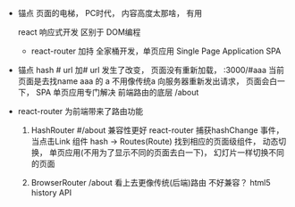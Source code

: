- 锚点
    页面的电梯， PC时代， 内容高度太那啥， 有用

    react 响应式开发 区别于 DOM编程
    + react-router 加持 全家桶开发，单页应用 Single Page Application SPA

- 锚点 hash # url 加#
url 发生了改变， 页面没有重新加载， 
    :3000/#aaa 当前页面是去找name aaa 的 a
    不用像传统a 向服务器重新发出请求， 页面会白一下， SPA 单页应用专门解决 前端路由的底层
    /about

- react-router 为前端带来了路由功能
    1. HashRouter    #/about 兼容性更好
        react-router 捕获hashChange 事件， 当点击Link 组件 hash -> Routes(Route) 找到相应的页面级组件， 动态切换， 单页应用(不用为了显示不同的页面去白一下)， 幻灯片一样切换不同的页面
        
    2. BrowserRouter    /about 看上去更像传统(后端)路由
        不好兼容？ html5 history API